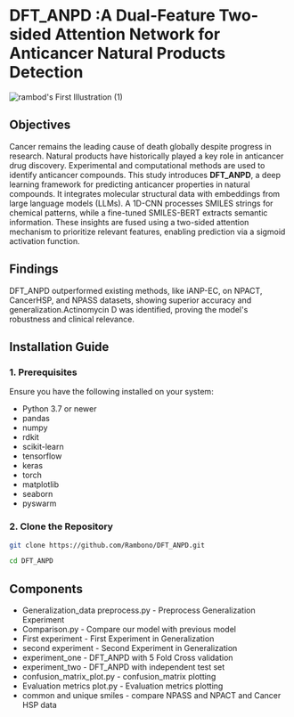 # DFT_ANPD :A Dual-Feature Two-sided Attention Network for Anticancer Natural Products Detection 

![rambod's First Illustration (1)](https://github.com/user-attachments/assets/6845efb2-a1bf-45f2-a984-8e18e1ab7372)






## Objectives

Cancer remains the leading cause of death globally despite progress in research. Natural products have historically played a key role in anticancer drug discovery. Experimental and computational methods are used to identify anticancer compounds. This study introduces **DFT_ANPD**, a deep learning framework for predicting anticancer properties in natural compounds. It integrates molecular structural data with embeddings from large language models (LLMs). A 1D-CNN processes SMILES strings for chemical patterns, while a fine-tuned SMILES-BERT extracts semantic information. These insights are fused using a two-sided attention mechanism to prioritize relevant features, enabling prediction via a sigmoid activation function. 

## Findings

DFT_ANPD outperformed existing methods, like iANP-EC, on NPACT, CancerHSP, and NPASS datasets, showing superior accuracy and generalization.Actinomycin D was identified, proving the model's robustness and clinical relevance.

## Installation Guide

### 1. Prerequisites
Ensure you have the following installed on your system:
* Python 3.7 or newer
* pandas
* numpy
* rdkit
* scikit-learn
* tensorflow
* keras
* torch
* matplotlib
* seaborn 
* pyswarm

### 2. Clone the Repository

```bash
git clone https://github.com/Rambono/DFT_ANPD.git

cd DFT_ANPD
```
## Components

* Generalization_data preprocess.py - Preprocess Generalization Experiment
* Comparison.py -  Compare our model with previous model
* First experiment -  First Experiment in Generalization 
* second experiment -  Second Experiment in Generalization 
* experiment_one -  DFT_ANPD with 5 Fold Cross validation
* experiment_two -  DFT_ANPD with independent test set
* confusion_matrix_plot.py -  confusion_matrix plotting
* Evaluation metrics plot.py -  Evaluation metrics plotting
* common and unique smiles - compare NPASS and NPACT and Cancer HSP data

  

